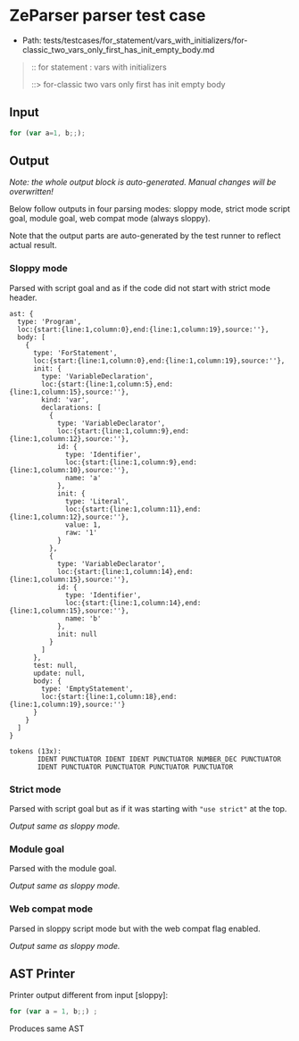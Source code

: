 # ZeParser parser test case

- Path: tests/testcases/for_statement/vars_with_initializers/for-classic_two_vars_only_first_has_init_empty_body.md

> :: for statement : vars with initializers
>
> ::> for-classic two vars only first has init empty body

## Input

`````js
for (var a=1, b;;);
`````

## Output

_Note: the whole output block is auto-generated. Manual changes will be overwritten!_

Below follow outputs in four parsing modes: sloppy mode, strict mode script goal, module goal, web compat mode (always sloppy).

Note that the output parts are auto-generated by the test runner to reflect actual result.

### Sloppy mode

Parsed with script goal and as if the code did not start with strict mode header.

`````
ast: {
  type: 'Program',
  loc:{start:{line:1,column:0},end:{line:1,column:19},source:''},
  body: [
    {
      type: 'ForStatement',
      loc:{start:{line:1,column:0},end:{line:1,column:19},source:''},
      init: {
        type: 'VariableDeclaration',
        loc:{start:{line:1,column:5},end:{line:1,column:15},source:''},
        kind: 'var',
        declarations: [
          {
            type: 'VariableDeclarator',
            loc:{start:{line:1,column:9},end:{line:1,column:12},source:''},
            id: {
              type: 'Identifier',
              loc:{start:{line:1,column:9},end:{line:1,column:10},source:''},
              name: 'a'
            },
            init: {
              type: 'Literal',
              loc:{start:{line:1,column:11},end:{line:1,column:12},source:''},
              value: 1,
              raw: '1'
            }
          },
          {
            type: 'VariableDeclarator',
            loc:{start:{line:1,column:14},end:{line:1,column:15},source:''},
            id: {
              type: 'Identifier',
              loc:{start:{line:1,column:14},end:{line:1,column:15},source:''},
              name: 'b'
            },
            init: null
          }
        ]
      },
      test: null,
      update: null,
      body: {
        type: 'EmptyStatement',
        loc:{start:{line:1,column:18},end:{line:1,column:19},source:''}
      }
    }
  ]
}

tokens (13x):
       IDENT PUNCTUATOR IDENT IDENT PUNCTUATOR NUMBER_DEC PUNCTUATOR
       IDENT PUNCTUATOR PUNCTUATOR PUNCTUATOR PUNCTUATOR
`````

### Strict mode

Parsed with script goal but as if it was starting with `"use strict"` at the top.

_Output same as sloppy mode._

### Module goal

Parsed with the module goal.

_Output same as sloppy mode._

### Web compat mode

Parsed in sloppy script mode but with the web compat flag enabled.

_Output same as sloppy mode._

## AST Printer

Printer output different from input [sloppy]:

````js
for (var a = 1, b;;) ;
````

Produces same AST
